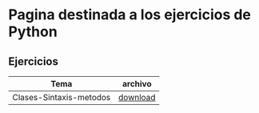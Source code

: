 # Pagina destinada  a los ejercicios de Python

## Ejercicios

| Tema | archivo |
| ----- | ------ |
| Clases-Sintaxis-metodos | [download](https://braslyn.github.io/Ejercicios/python/Ejemplo.zip) |
